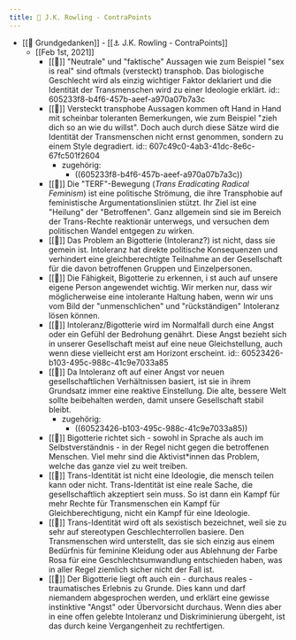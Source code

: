 ```yaml
---
title: 📝 J.K. Rowling - ContraPoints
---
```


- [[📝 Grundgedanken]] - [[⚓️ J.K. Rowling - ContraPoints]]
  - [[Feb 1st, 2021]]
    - [[📝]] "Neutrale" und "faktische" Aussagen wie zum Beispiel "sex is real" sind oftmals (versteckt) transphob. Das biologische Geschlecht wird als einzig wichtiger Faktor deklariert und die Identität der Transmenschen wird zu einer Ideologie erklärt.
      id:: 605233f8-b4f6-457b-aeef-a970a07b7a3c
    - [[📝]] Versteckt transphobe Aussagen kommen oft Hand in Hand mit scheinbar toleranten Bemerkungen, wie zum Beispiel "zieh dich so an wie du willst". Doch auch durch diese Sätze wird die Identität der Transmenschen nicht ernst genommen, sondern zu einem Style degradiert.
      id:: 607c49c0-4ab3-41dc-8e6c-67fc501f2604
      - zugehörig:
        - ((605233f8-b4f6-457b-aeef-a970a07b7a3c))
    - [[📝]] Die "TERF"-Bewegung (*Trans Eradicating Radical Feminism*) ist eine politische Strömung, die ihre Transphobie auf feministische Argumentationslinien stützt. Ihr Ziel ist eine "Heilung" der "Betroffenen". Ganz allgemein sind sie im Bereich der Trans-Rechte reaktionär unterwegs, und versuchen dem politischen Wandel entgegen zu wirken.
    - [[📝]] Das Problem an Bigotterie (Intoleranz?) ist nicht, dass sie gemein ist. Intoleranz hat direkte politische Konsequenzen und verhindert eine gleichberechtigte Teilnahme an der Gesellschaft für die davon betroffenen Gruppen und Einzelpersonen.
    - [[📝]] Die Fähigkeit, Bigotterie zu erkennen, i st auch auf unsere eigene Person angewendet wichtig. Wir merken nur, dass wir möglicherweise eine intolerante Haltung haben, wenn wir uns vom Bild der "unmenschlichen" und "rückständigen" Intoleranz lösen können.
    - [[📝]] Intoleranz/Bigotterie wird im Normalfall durch eine Angst oder ein Gefühl der Bedrohung genährt. Diese Angst bezieht sich in unserer Gesellschaft meist auf eine neue Gleichstellung, auch wenn diese vielleicht erst am Horizont erscheint.
      id:: 60523426-b103-495c-988c-41c9e7033a85
    - [[📝]] Da Intoleranz oft auf einer Angst vor neuen gesellschaftlichen Verhältnissen basiert, ist sie in ihrem Grundsatz immer eine reaktive Einstellung. Die alte, bessere Welt sollte beibehalten werden, damit unsere Gesellschaft stabil bleibt.
      - zugehörig:
        - ((60523426-b103-495c-988c-41c9e7033a85))
    - [[📝]] Bigotterie richtet sich - sowohl in Sprache als auch im Selbstverständnis - in der Regel nicht gegen die betroffenen Menschen. Viel mehr sind die Aktivist*innen das Problem, welche das ganze viel zu weit treiben.
    - [[📝]] Trans-Identität ist nicht eine Ideologie, die mensch teilen kann oder nicht. Trans-Identität ist eine reale Sache, die gesellschaftlich akzeptiert sein muss. So ist dann ein Kampf für mehr Rechte für Transmenschen ein Kampf für Gleichberechtigung, nicht ein Kampf für eine Ideologie.
    - [[📝]] Trans-Identität wird oft als sexistisch bezeichnet, weil sie zu sehr auf stereotypen Geschlechterrollen basiere. Den Transmenschen wird unterstellt, das sie sich einzig aus einem Bedürfnis für feminine Kleidung oder aus Ablehnung der Farbe Rosa für eine Geschlechtsumwandlung entschieden haben, was in aller Regel ziemlich sicher nicht der Fall ist.
    - [[📝]] Der Bigotterie liegt oft auch ein - durchaus reales - traumatisches Erlebnis zu Grunde. Dies kann und darf niemandem abgesprochen werden, und erklärt eine gewisse instinktive "Angst" oder Übervorsicht durchaus. Wenn dies aber in eine offen gelebte Intoleranz und Diskriminierung übergeht, ist das durch keine Vergangenheit zu rechtfertigen.